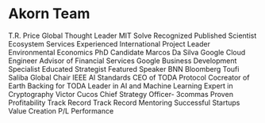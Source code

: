 # Akorn Team

T.R. Price Global Thought Leader MIT Solve Recognized Published Scientist Ecosystem Services Experienced International Project Leader Environmental Economics PhD Candidate Marcos Da Silva Google Cloud Engineer Advisor of Financial Services Google Business Development Specialist Educated Strategist Featured Speaker BNN Bloomberg Toufi Saliba Global Chair IEEE AI Standards CEO of TODA Protocol Cocreator of Earth Backing for TODA Leader in AI and Machine Learning Expert in Cryptography Victor Cucos Chief Strategy Officer- 3commas Proven Profitability Track Record Track Record Mentoring Successful Startups Value Creation P/L Performance
